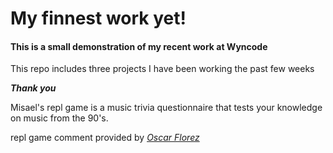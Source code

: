 # My finnest work yet!

#### This is a small demonstration of my recent work at **Wyncode**

This repo includes three projects I have been working the past few weeks

**_Thank you_**

Misael's repl game is a music trivia questionnaire that tests your knowledge on music from the 90's. 

repl game comment provided by [_Oscar Florez_](https://github.com/oflores88)
